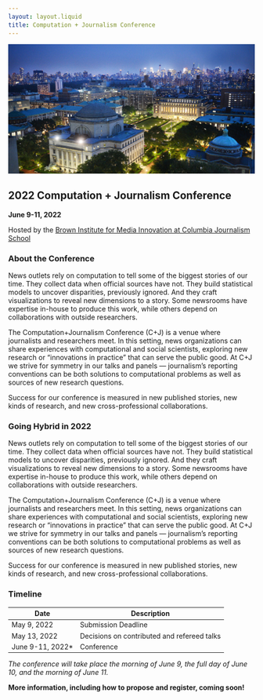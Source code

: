 ```yaml
---
layout: layout.liquid
title: Computation + Journalism Conference
---
```

![Columbia image](images/columbiaImage.jpeg)

## 2022 Computation + Journalism Conference

<!-- Data Journalism in an Expanded Field -->

**June 9-11, 2022**

Hosted by the [Brown Institute for Media Innovation
at Columbia Journalism School](https://brown.columbia.edu/)

### About the Conference

News outlets rely on computation to tell some of the biggest stories of our time. They collect data when official sources have not. They build statistical models to uncover disparities, previously ignored. And they craft visualizations to reveal new dimensions to a story. Some newsrooms have expertise in-house to produce this work, while others depend on collaborations with outside researchers.

The Computation+Journalism Conference (C+J) is a venue where journalists and researchers meet. In this setting, news organizations can share experiences with computational and social scientists, exploring new research or “innovations in practice” that can serve the public good. At C+J we strive for symmetry in our talks and panels — journalism’s reporting conventions can be both solutions to computational problems as well as sources of new research questions.

Success for our conference is measured in new published stories, new kinds of research, and new cross-professional collaborations.

### Going Hybrid in 2022

News outlets rely on computation to tell some of the biggest stories of our time. They collect data when official sources have not. They build statistical models to uncover disparities, previously ignored. And they craft visualizations to reveal new dimensions to a story. Some newsrooms have expertise in-house to produce this work, while others depend on collaborations with outside researchers.

The Computation+Journalism Conference (C+J) is a venue where journalists and researchers meet. In this setting, news organizations can share experiences with computational and social scientists, exploring new research or “innovations in practice” that can serve the public good. At C+J we strive for symmetry in our talks and panels — journalism’s reporting conventions can be both solutions to computational problems as well as sources of new research questions.

Success for our conference is measured in new published stories, new kinds of research, and new cross-professional collaborations.

### Timeline

| Date      | Description |
| ----------- | ----------- |
| May 9, 2022      | Submission Deadline       |
| May 13, 2022   | Decisions on contributed and refereed talks        |
| June 9-11, 2022*   | Conference |

*The conference will take place the morning of June 9, the full day of June 10, and the morning of June 11.*

**More information, including how to propose and register, coming soon!**